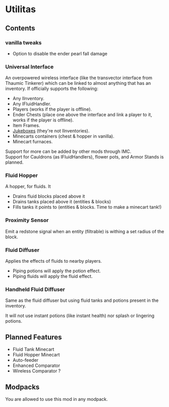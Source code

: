 # Utilitas

## Contents

### vanilla tweaks
- Option to disable the ender pearl fall damage

### Universal Interface

An overpowered wireless interface (like the transvector interface from Thaumic Tinkerer) which can be linked to almost anything that has an inventory.
If officially supports the following:

- Any IInventory.
- Any IFluidHandler.
- Players (works if the player is offline).
- Ender Chests (place one above the interface and link a player to it, works if the player is offline).
- Item Frames.
- [Jukeboxes](https://www.youtube.com/watch?v=8QA4jiS7jzI) (they're not IInventories).
- Minecarts containers (chest & hopper in vanilla).
- Minecart furnaces.

Support for more can be added by other mods through IMC.  
Support for Cauldrons (as IFluidHandlers), flower pots, and Armor Stands is planned.

### Fluid Hopper

A hopper, for fluids. It

- Drains fluid blocks placed above it
- Drains tanks placed above it (entities & blocks)
- Fills tanks it points to (entities & blocks. Time to make a minecart tank!)

### Proximity Sensor

Emit a redstone signal when an entity (filtrable) is withing a set radius of the block.

### Fluid Diffuser

Applies the effects of fluids to nearby players.

- Piping potions will apply the potion effect.
- Piping fluids will apply the fluid effect.

### Handheld Fluid Diffuser

Same as the fluid diffuser but using fluid tanks and potions present in the inventory.

It will not use instant potions (like instant health) nor splash or lingering potions.

## Planned Features

- Fluid Tank Minecart
- Fluid Hopper Minecart
- Auto-feeder
- Enhanced Comparator
- Wireless Comparator ?

## Modpacks

You are allowed to use this mod in any modpack. 
